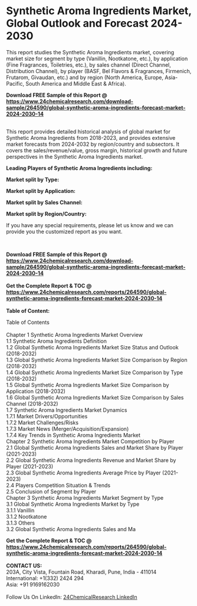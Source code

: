 <h1>Synthetic Aroma Ingredients Market, Global Outlook and Forecast 2024-2030</h1><p>
</p><p>
This report studies the Synthetic Aroma Ingredients market, covering market size for segment by type (Vanillin, Nootkatone, etc.), by application (Fine Fragrances, Toiletries, etc.), by sales channel (Direct Channel, Distribution Channel), by player (BASF, Bel Flavors &amp; Fragrances, Firmenich, Frutarom, Givaudan, etc.) and by region (North America, Europe, Asia-Pacific, South America and Middle East &amp; Africa).</p><p>
</p><div><b>Download FREE Sample of this Report @ 
            <a href="https://www.24chemicalresearch.com/download-sample/264590/global-synthetic-aroma-ingredients-forecast-market-2024-2030-14">
            https://www.24chemicalresearch.com/download-sample/264590/global-synthetic-aroma-ingredients-forecast-market-2024-2030-14</a></b></div><br><p>
This report provides detailed historical analysis of global market for Synthetic Aroma Ingredients from 2018-2023, and provides extensive market forecasts from 2024-2032 by region/country and subsectors. It covers the sales/revenue/value, gross margin, historical growth and future perspectives in the Synthetic Aroma Ingredients market.</p><p>
</p><p>
<strong>Leading Players of Synthetic Aroma Ingredients including:</strong>
</p><p>
<strong>Market split by Type:</strong></p><p>
</p><p>
<strong>Market split by Application:</strong></p><p>
</p><p>
<strong>Market split by Sales Channel:</strong></p><p>
</p><p>
<strong>Market split by Region/Country:</strong></p><p>
</p><p>
If you have any special requirements, please let us know and we can provide you the customized report as you want.</p><p>
 </p><div><b>Download FREE Sample of this Report @ 
            <a href="https://www.24chemicalresearch.com/download-sample/264590/global-synthetic-aroma-ingredients-forecast-market-2024-2030-14">
            https://www.24chemicalresearch.com/download-sample/264590/global-synthetic-aroma-ingredients-forecast-market-2024-2030-14</a></b></div><br><div><b>Get the Complete Report & TOC @ 
            <a href="https://www.24chemicalresearch.com/reports/264590/global-synthetic-aroma-ingredients-forecast-market-2024-2030-14">
            https://www.24chemicalresearch.com/reports/264590/global-synthetic-aroma-ingredients-forecast-market-2024-2030-14</a></b></div><br>
            <b>Table of Content:</b><p>Table of Contents<br />
<br />
Chapter 1 Synthetic Aroma Ingredients Market Overview<br />
    1.1 Synthetic Aroma Ingredients Definition<br />
    1.2 Global Synthetic Aroma Ingredients Market Size Status and Outlook (2018-2032)<br />
    1.3 Global Synthetic Aroma Ingredients Market Size Comparison by Region (2018-2032)<br />
    1.4 Global Synthetic Aroma Ingredients Market Size Comparison by Type (2018-2032)<br />
    1.5 Global Synthetic Aroma Ingredients Market Size Comparison by Application (2018-2032)<br />
    1.6 Global Synthetic Aroma Ingredients Market Size Comparison by Sales Channel (2018-2032)<br />
    1.7 Synthetic Aroma Ingredients Market Dynamics<br />
        1.7.1 Market Drivers/Opportunities<br />
        1.7.2 Market Challenges/Risks<br />
        1.7.3 Market News (Merger/Acquisition/Expansion)<br />
        1.7.4 Key Trends in Synthetic Aroma Ingredients Market<br />
Chapter 2 Synthetic Aroma Ingredients Market Competition by Player<br />
    2.1 Global Synthetic Aroma Ingredients Sales and Market Share by Player (2021-2023)<br />
    2.2 Global Synthetic Aroma Ingredients Revenue and Market Share by Player (2021-2023)<br />
    2.3 Global Synthetic Aroma Ingredients Average Price by Player (2021-2023)<br />
    2.4 Players Competition Situation & Trends<br />
    2.5 Conclusion of Segment by Player<br />
Chapter 3 Synthetic Aroma Ingredients Market Segment by Type<br />
    3.1 Global Synthetic Aroma Ingredients Market by Type<br />
        3.1.1 Vanillin<br />
        3.1.2 Nootkatone<br />
        3.1.3 Others<br />
    3.2 Global Synthetic Aroma Ingredients Sales and Ma</p><div><b>Get the Complete Report & TOC @ 
            <a href="https://www.24chemicalresearch.com/reports/264590/global-synthetic-aroma-ingredients-forecast-market-2024-2030-14">
            https://www.24chemicalresearch.com/reports/264590/global-synthetic-aroma-ingredients-forecast-market-2024-2030-14</a></b></div><br><b>CONTACT US:</b><br>
            203A, City Vista, Fountain Road, Kharadi, Pune, India - 411014<br>
            International: +1(332) 2424 294<br>
            Asia: +91 9169162030 <br><br>
            Follow Us On LinkedIn: <a href="https://www.linkedin.com/company/24chemicalresearch/">24ChemicalResearch LinkedIn</a>